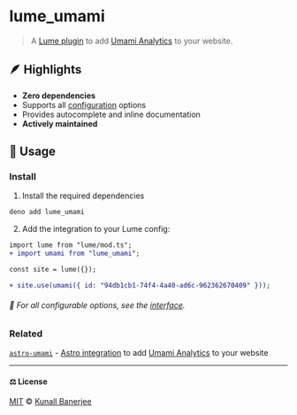 # lume_umami

<!-- deno-fmt-ignore-start -->

> A [Lume plugin](https://lume.land/docs/configuration/install-plugins/) to add [Umami Analytics](https://umami.is/) to your website.

<!-- deno-fmt-ignore-end -->

## 🪶 Highlights

- **Zero dependencies**
- Supports all [configuration](https://umami.is/docs/tracker-configuration) options
- Provides autocomplete and inline documentation
- **Actively maintained**

## 🍛 Usage

### Install

1. Install the required dependencies

```sh
deno add lume_umami
```

2. Add the integration to your Lume config:

```diff
import lume from "lume/mod.ts";
+ import umami from "lume_umami";

const site = lume({});

+ site.use(umami({ id: "94db1cb1-74f4-4a40-ad6c-962362670409" }));
```

###### 📖 For all configurable options, see the [interface](https://github.com/yeskunall/lume-umami/blob/main/mod.ts#L11).

### Related

[`astro-umami`](https://github.com/yeskunall/astro-umami) - [Astro integration](https://docs.astro.build/en/guides/integrations-guide/) to add [Umami Analytics](https://umami.is/) to your website

---

#### ⚖️ License

<!-- deno-fmt-ignore-start -->

[MIT](https://github.com/yeskunall/lume_umami/blob/main/license) © [Kunall Banerjee](https://kunall.dev/)

<!-- deno-fmt-ignore-end -->
